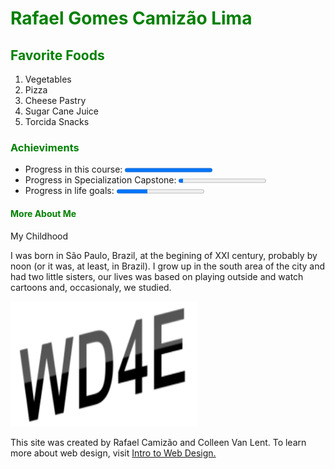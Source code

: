<html lang="en-us">
<head>
  <title>Linguagens do Brasil</title>
</head>
<body>
  <h1 style="color:#008000">Rafael Gomes Camizão Lima</h1>

  <section>
    <h2 style="color:#008000">Favorite Foods</h2>
    <ol>
      <li>Vegetables</li>
      <li>Pizza</li>
      <li>Cheese Pastry</li>
      <li>Sugar Cane Juice</li>
      <li>Torcida Snacks</li>
    </ol>
  </section>

 <h3 style="color:#008000">Achieviments</h3>
  <div>
    <ul>
      <li>Progress in this course:   <progress value="100" max="100"></progress></li>
      <li>Progress in Specialization Capstone:   <progress value="5" max="100"></progress></li>
      <li>Progress in life goals:   <progress value="35" max="100"></progress></li>
    </ul>
  </div>
  <h4 style="color:#008000">More About Me</h4>
 
<p>My Childhood</p>
<p>I was born in São Paulo, Brazil, at the begining of XXI century, probably by noon
   (or it was, at least, in Brazil). I grow up in the south area of the city and had 
   two little sisters, our lives was based on playing outside and watch cartoons and, 
   occasionaly, we studied.</p>
 
<footer>
  <img src="newlogo.png" alt="New Logo" width="300" height="200">
  <p>This site was created by Rafael Camizão and Colleen Van Lent. To learn
   more about web design, visit <a href="http://intro-webdesign.com" target="_blank">Intro to Web Design.</a></p>
</footer>

</body>
</html>
